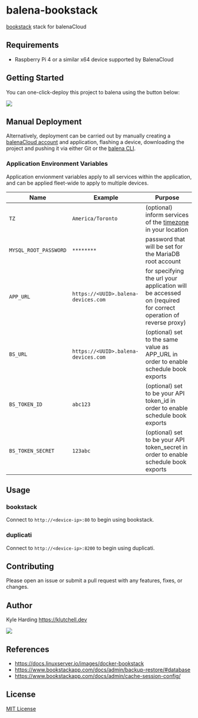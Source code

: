 # balena-bookstack

[bookstack](https://www.bookstackapp.com) stack for balenaCloud

## Requirements

- Raspberry Pi 4 or a similar x64 device supported by BalenaCloud

## Getting Started

You can one-click-deploy this project to balena using the button below:

[![](https://balena.io/deploy.png)](https://dashboard.balena-cloud.com/deploy)

## Manual Deployment

Alternatively, deployment can be carried out by manually creating a [balenaCloud account](https://dashboard.balena-cloud.com) and application, flashing a device, downloading the project and pushing it via either Git or the [balena CLI](https://github.com/balena-io/balena-cli).

### Application Environment Variables

Application envionment variables apply to all services within the application, and can be applied fleet-wide to apply to multiple devices.

|Name|Example|Purpose|
|---|---|---|
|`TZ`|`America/Toronto`|(optional) inform services of the [timezone](https://en.wikipedia.org/wiki/List_of_tz_database_time_zones) in your location|
|`MYSQL_ROOT_PASSWORD`|`********`|password that will be set for the MariaDB root account|
|`APP_URL`|`https://<UUID>.balena-devices.com`|for specifying the url your application will be accessed on (required for correct operation of reverse proxy)|
|`BS_URL`|`https://<UUID>.balena-devices.com`| (optional) set to the same value as APP_URL in order to enable schedule book exports|
|`BS_TOKEN_ID`|`abc123`|(optional) set to be your API token_id in order to enable schedule book exports|
|`BS_TOKEN_SECRET`|`123abc`|(optional) set to be your API token_secret in order to enable schedule book exports|

## Usage

### bookstack

Connect to `http://<device-ip>:80` to begin using bookstack.

### duplicati

Connect to `http://<device-ip>:8200` to begin using duplicati.

## Contributing

Please open an issue or submit a pull request with any features, fixes, or changes.

## Author

Kyle Harding <https://klutchell.dev>

[![](https://cdn.buymeacoffee.com/buttons/default-orange.png)](https://www.buymeacoffee.com/klutchell)

## References

- <https://docs.linuxserver.io/images/docker-bookstack>
- <https://www.bookstackapp.com/docs/admin/backup-restore/#database>
- <https://www.bookstackapp.com/docs/admin/cache-session-config/>

## License

[MIT License](./LICENSE)
